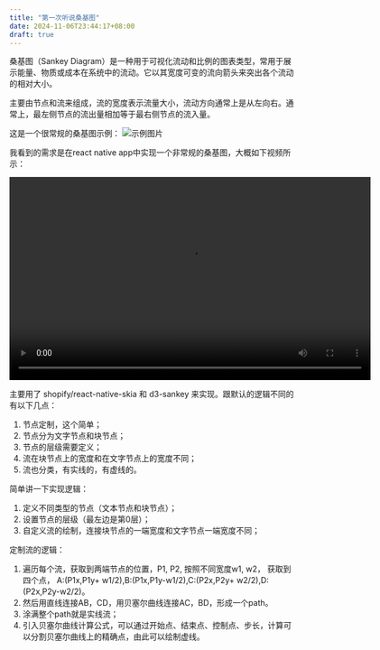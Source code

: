 ```yaml
---
title: "第一次听说桑基图"
date: 2024-11-06T23:44:17+08:00
draft: true
---
```


桑基图（Sankey Diagram）是一种用于可视化流动和比例的图表类型，常用于展示能量、物质或成本在系统中的流动。它以其宽度可变的流向箭头来突出各个流动的相对大小。

主要由节点和流来组成，流的宽度表示流量大小，流动方向通常上是从左向右。通常上，最左侧节点的流出量相加等于最右侧节点的流入量。


这是一个很常规的桑基图示例：
![示例图片](https://res.karsa.info/files/file/server/pay-record-file/2024/November/6/1730907934644528664)


我看到的需求是在react native app中实现一个非常规的桑基图，大概如下视频所示：

<video width="640" height="360" controls>
  <source src="https://res.karsa.info/files/file/server/pay-record-file/2024/November/6/1730906975811956007" type="video/mp4">
</video>

主要用了 shopify/react-native-skia 和 d3-sankey 来实现。跟默认的逻辑不同的有以下几点：

1. 节点定制，这个简单；
2. 节点分为文字节点和块节点；
3. 节点的层级需要定义；
3. 流在块节点上的宽度和在文字节点上的宽度不同；
4. 流也分类，有实线的，有虚线的。

简单讲一下实现逻辑：

1. 定义不同类型的节点（文本节点和块节点）；
2. 设置节点的层级（最左边是第0层）；
3. 自定义流的绘制，连接块节点的一端宽度和文字节点一端宽度不同；

定制流的逻辑：
1. 遍历每个流，获取到两端节点的位置，P1, P2, 按照不同宽度w1, w2， 获取到四个点，
	A:(P1x,P1y+ w1/2),B:(P1x,P1y-w1/2),C:(P2x,P2y+ w2/2),D:(P2x,P2y-w2/2)。
2. 然后用直线连接AB，CD，用贝塞尔曲线连接AC，BD，形成一个path。
3. 涂满整个path就是实线流；
4. 引入贝塞尔曲线计算公式，可以通过开始点、结束点、控制点、步长，计算可以分割贝塞尔曲线上的精确点，由此可以绘制虚线。
